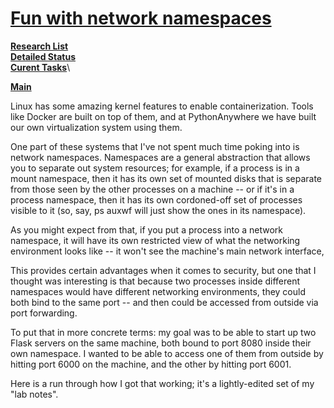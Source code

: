 # **[Fun with network namespaces](https://www.gilesthomas.com/2021/03/fun-with-network-namespaces)**

**[Research List](../../../../../research_list.md)**\
**[Detailed Status](../../../../../../a_status/detailed_status.md)**\
**[Curent Tasks](../../../../../../a_status/current_tasks.md)**\

**[Main](../../../../../../README.md)**

Linux has some amazing kernel features to enable containerization. Tools like Docker are built on top of them, and at PythonAnywhere we have built our own virtualization system using them.

One part of these systems that I've not spent much time poking into is network namespaces. Namespaces are a general abstraction that allows you to separate out system resources; for example, if a process is in a mount namespace, then it has its own set of mounted disks that is separate from those seen by the other processes on a machine -- or if it's in a process namespace, then it has its own cordoned-off set of processes visible to it (so, say, ps auxwf will just show the ones in its namespace).

As you might expect from that, if you put a process into a network namespace, it will have its own restricted view of what the networking environment looks like -- it won't see the machine's main network interface,

This provides certain advantages when it comes to security, but one that I thought was interesting is that because two processes inside different namespaces would have different networking environments, they could both bind to the same port -- and then could be accessed from outside via port forwarding.

To put that in more concrete terms: my goal was to be able to start up two Flask servers on the same machine, both bound to port 8080 inside their own namespace. I wanted to be able to access one of them from outside by hitting port 6000 on the machine, and the other by hitting port 6001.

Here is a run through how I got that working; it's a lightly-edited set of my "lab notes".
